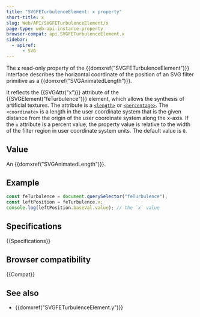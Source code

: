 ```yaml
---
title: "SVGFETurbulenceElement: x property"
short-title: x
slug: Web/API/SVGFETurbulenceElement/x
page-type: web-api-instance-property
browser-compat: api.SVGFETurbulenceElement.x
sidebar:
  - apiref:
      - SVG
---
```


The **`x`** read-only property of the {{domxref("SVGFETurbulenceElement")}} interface describes the horizontal coordinate of the position of an SVG filter primitive as a {{domxref("SVGAnimatedLength")}}.

It reflects the {{SVGAttr("x")}} attribute of the {{SVGElement("feTurbulence")}} element, which allows the synthesis of artificial textures. The attribute is a [`<length>`](/en-US/docs/Web/SVG/Guides/Content_type#length) or [`<percentage>`](/en-US/docs/Web/SVG/Guides/Content_type#percentage). The `<coordinate>` is a length in the user coordinate system that is the given distance from the origin of the user coordinate system along the x-axis. If the `x` attribute is a percent value, the property value is relative to the width of the filter region in user coordinate system units. The default value is `0`.

## Value

An {{domxref("SVGAnimatedLength")}}.

## Example

```js
const feTurbulence = document.querySelector("feTurbulence");
const leftPosition = feTurbulence.x;
console.log(leftPosition.baseVal.value); // the `x` value
```

## Specifications

{{Specifications}}

## Browser compatibility

{{Compat}}

## See also

- {{domxref("SVGFETurbulenceElement.y")}}
